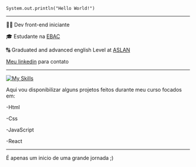 <code>System.out.println("Hello World!")</code>
<hr>
<p>👨‍💻 Dev front-end iniciante</p>
<p>🎓 Estudante na <a href="https://ebaconline.com.br/" target="blank_">EBAC</a></p>
<p>🔠 Graduated and advanced english Level at <a href="https://www.aslanet.com.br/">ASLAN</a></p>
<p><a href="https://www.linkedin.com/in/jhonatan-campos-97b922327/" target="_blank">Meu linkedin</a> para contato</p>
<hr>

[![My Skills](https://skillicons.dev/icons?i=js,html,css)](https://skillicons.dev)

<p>Aqui vou disponibilizar alguns projetos feitos durante meu curso focados em:</p>
<p>-Html</p>
<p>-Css</p>
<p>-JavaScript</p>
<p>-React</p>
<hr>
<p>É apenas um inicio de uma grande jornada ;)</p>


    

